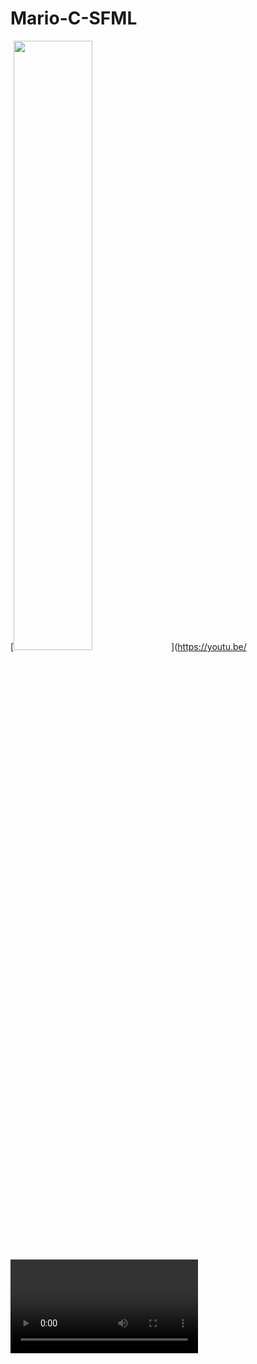 # Mario-C-SFML
[<img src="https://img.youtube.com/watch?v=YBks1ztfo_4/maxresdefault.jpg" width="50%">](https://youtu.be/<VIDEO ID>)
